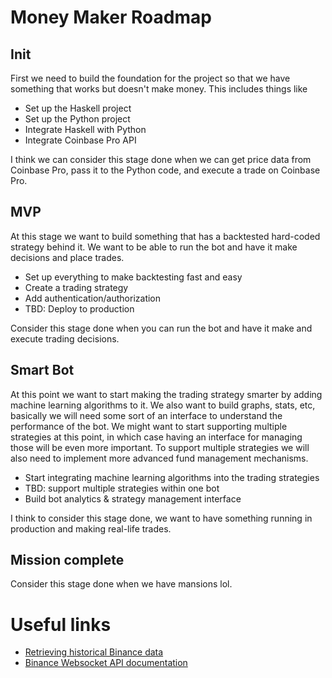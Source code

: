 # Money Maker Roadmap

## Init

First we need to build the foundation for the project so that we have something that works but doesn't make money. This includes things like
- Set up the Haskell project
- Set up the Python project
- Integrate Haskell with Python
- Integrate Coinbase Pro API

I think we can consider this stage done when we can get price data from Coinbase Pro, pass it to the Python code, and execute a trade on Coinbase Pro.

## MVP

At this stage we want to build something that has a backtested hard-coded strategy behind it. We want to be able to run the bot and have it make decisions and place trades.
- Set up everything to make backtesting fast and easy
- Create a trading strategy
- Add authentication/authorization
- TBD: Deploy to production

Consider this stage done when you can run the bot and have it make and execute trading decisions.

## Smart Bot

At this point we want to start making the trading strategy smarter by adding machine learning algorithms to it. We also want to build graphs, stats, etc, basically we will need some sort of an interface to understand the performance of the bot. We might want to start supporting multiple strategies at this point, in which case having an interface for managing those will be even more important. To support multiple strategies we will also need to implement more advanced fund management mechanisms.
- Start integrating machine learning algorithms into the trading strategies
- TBD: support multiple strategies within one bot
- Build bot analytics & strategy management interface

I think to consider this stage done, we want to have something running in production and making real-life trades.

## Mission complete

Consider this stage done when we have mansions lol.

# Useful links
- [Retrieving historical Binance data](https://medium.com/swlh/retrieving-full-historical-data-for-every-cryptocurrency-on-binance-bitmex-using-the-python-apis-27b47fd8137f)
- [Binance Websocket API documentation](https://github.com/binance/binance-spot-api-docs/blob/master/web-socket-streams.md#trade-streams)

